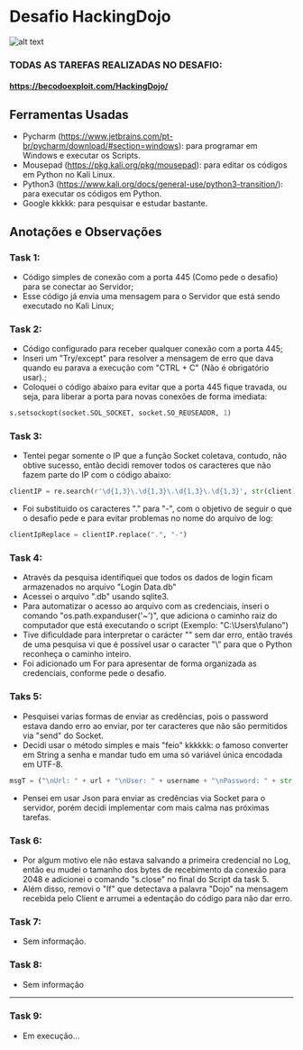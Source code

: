 # Desafio HackingDojo

![alt text](https://becodoexploit.com/HackingDojo/img/logo.png)

### TODAS AS TAREFAS REALIZADAS NO DESAFIO:
#### https://becodoexploit.com/HackingDojo/

## Ferramentas Usadas
- Pycharm (https://www.jetbrains.com/pt-br/pycharm/download/#section=windows): para programar em Windows e executar os Scripts.
- Mousepad (https://pkg.kali.org/pkg/mousepad): para editar os códigos em Python no Kali Linux.
- Python3 (https://www.kali.org/docs/general-use/python3-transition/): para executar os códigos em Python.
- Google kkkkk: para pesquisar e estudar bastante.

## Anotações e Observações

### Task 1:
- Código simples de conexão com a porta 445 (Como pede o desafio) para se conectar ao Servidor;
- Esse código já envia uma mensagem para o Servidor que está sendo executado no Kali Linux;

### Task 2:
- Código configurado para receber qualquer conexão com a porta 445;
- Inseri um "Try/except" para resolver a mensagem de erro que dava quando eu parava a execução com "CTRL + C" (Não é obrigatório usar).;
- Coloquei o código abaixo para evitar que a porta 445 fique travada, ou seja, para liberar a porta para novas conexões de forma imediata:
```python
s.setsockopt(socket.SOL_SOCKET, socket.SO_REUSEADDR, 1)
```

### Task 3:
- Tentei pegar somente o IP que a função Socket coletava, contudo, não obtive sucesso, então decidi remover todos os caracteres que não fazem parte do IP com o código abaixo:
```python
clientIP = re.search(r'\d{1,3}\.\d{1,3}\.\d{1,3}\.\d{1,3}', str(client)).group()
```
- Foi substituido os caracteres "." para "-", com o objetivo de seguir o que o desafio pede e para evitar problemas no nome do arquivo de log:
```python
clientIpReplace = clientIP.replace(".", "-")
```

### Task 4:
- Através da pesquisa identifiquei que todos os dados de login ficam armazenados no arquivo "Login Data.db"
- Acessei o arquivo ".db" usando sqlite3.
- Para automatizar o acesso ao arquivo com as credenciais, inseri o comando "os.path.expanduser('~')", que adiciona o caminho raiz do computador que está executando o script (Exemplo: "C:\Users\fulano")
- Tive dificuldade para interpretar o carácter "\" sem dar erro, então través de uma pesquisa vi que é possível usar o caracter "\\" para que o Python reconheça o caminho inteiro.
- Foi adicionado um For para apresentar de forma organizada as credenciais, conforme pede o desafio.

### Taks 5:
- Pesquisei varias formas de enviar as credências, pois o password estava dando erro ao enviar, por ter caracteres que não são permitidos via "send" do Socket.
- Decidi usar o método simples e mais "feio" kkkkkk: o famoso converter em String a senha e mandar tudo em uma só variável única encodada em UTF-8.
```python
msgT = ("\nUrl: " + url + "\nUser: " + username + "\nPassword: " + str(password) + "\n")
```
- Pensei em usar Json para enviar as credências via Socket para o servidor, porém decidi implementar com mais calma nas próximas tarefas.

### Task 6:
- Por algum motivo ele não estava salvando a primeira credencial no Log, então eu mudei o tamanho dos bytes de recebimento da conexão para 2048 e adicionei o comando "s.close" no final do Script da task 5.
- Além disso, removi o "If" que detectava a palavra "Dojo" na mensagem recebida pelo Client e arrumei a edentação do código para não dar erro.

### Task 7:
- Sem informação.

### Task 8:
- Sem informação

---

### Task 9:
- Em execução...
